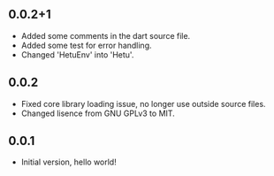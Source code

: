 ## 0.0.2+1

- Added some comments in the dart source file.
- Added some test for error handling.
- Changed 'HetuEnv' into 'Hetu'.

## 0.0.2

- Fixed core library loading issue, no longer use outside source files.
- Changed lisence from GNU GPLv3 to MIT.

## 0.0.1

- Initial version, hello world!
